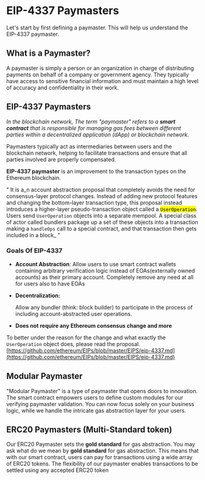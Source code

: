 # EIP-4337 Paymasters

Let's start by first defining a paymaster. This will help us understand the EIP-4337 paymaster.&#x20;

## What is a Paymaster?

A paymaster is simply a person or an organization in charge of distributing payments on behalf of a company or government agency. They typically have access to sensitive financial information and must maintain a high level of accuracy and confidentiality in their work.

## EIP-4337 Paymasters

_In the blockchain network, The term "paymaster" refers to a **smart contract** that is responsible for managing gas fees between different parties within a decentralized application (dApp) or blockchain network._

Paymasters typically act as intermediaries between users and the blockchain network, helping to facilitate transactions and ensure that all parties involved are properly compensated.

**EIP-4337 paymaster** is an improvement to the transaction types on the Ethereum blockchain.&#x20;

" It is a_n account abstraction proposal that completely avoids the need for consensus-layer protocol changes. Instead of adding new protocol features and changing the bottom-layer transaction type, this proposal instead introduces a higher-layer pseudo-transaction object called a <mark style="background-color:yellow;">`UserOperation`</mark>. Users send `UserOperation` objects into a separate mempool. A special class of actor called bundlers package up a set of these objects into a transaction making a `handleOps` call to a special contract, and that transaction then gets included in a block_ "&#x20;

### Goals Of EIP-4337

* **Account Abstraction**: Allow users to use smart contract wallets containing arbitrary verification logic instead of EOAs(externally owned accounts) as their primary account. Completely remove any need at all for users also to have EOAs&#x20;
*   **Decentralization:**&#x20;

    Allow any bundler (think: block builder) to participate in the process of including account-abstracted user operations.
* **Does not require any Ethereum consensus change and more**

To better under the reason for the change and what exactly the `UserOperation` object does, please read the proposal. [https://github.com/ethereum/EIPs/blob/master/EIPS/eip-4337.md](https://github.com/ethereum/EIPs/blob/master/EIPS/eip-4337.md)



## Modular Paymaster

"Modular Paymaster" is a type of paymaster that opens doors to innovation. The smart contract empowers users to define custom modules for our verifying paymaster validation. You can now focus solely on your business logic, while we handle the intricate gas abstraction layer for your users.

## ERC20 Paymasters (Multi-Standard token)

Our ERC20 Paymaster sets the **gold standard** for gas abstraction. You may ask what do we mean by **gold standard** for gas abstraction.  This means that with our smart contract, users can pay for transactions using a wide array of ERC20 tokens. The flexibility of our paymaster enables transactions to be settled using any accepted ERC20 token
